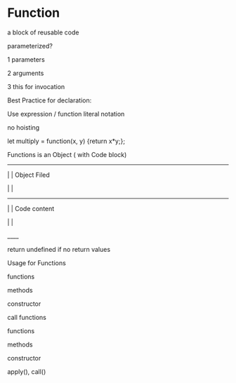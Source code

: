 # Function

a block of reusable code

parameterized?

1 parameters

2 arguments

3 this for invocation



Best Practice for declaration:

Use expression / function literal notation

no hoisting



let multiply = function\(x, y\) {return x\*y;};

Functions is an Object \( with Code block\)

---

\|     \|     Object Filed

\|     \|

---

\|     \|    Code content

\|     \|

\_\_\_\_



return undefined if no return values



Usage for Functions

functions

methods

constructor



call functions

functions

methods

constructor

apply\(\), call\(\)





